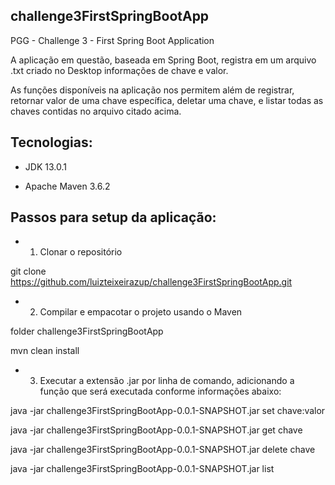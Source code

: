 ## challenge3FirstSpringBootApp ##

PGG - Challenge 3 - First Spring Boot Application

A aplicação em questão, baseada em Spring Boot, registra em um arquivo .txt criado no Desktop informações de chave e valor.

As funções disponíveis na aplicação nos permitem além de registrar, retornar valor de uma chave específica, deletar uma chave, e listar todas as chaves contidas no arquivo citado acima.

## Tecnologias:

* JDK 13.0.1

* Apache Maven 3.6.2

## Passos para setup da aplicação:

* 1) Clonar o repositório 

git clone https://github.com/luizteixeirazup/challenge3FirstSpringBootApp.git

* 2) Compilar e empacotar o projeto usando o Maven

folder challenge3FirstSpringBootApp

mvn clean install

* 3) Executar a extensão .jar por linha de comando, adicionando a função que será executada conforme informações abaixo:

java -jar challenge3FirstSpringBootApp-0.0.1-SNAPSHOT.jar set chave:valor

java -jar challenge3FirstSpringBootApp-0.0.1-SNAPSHOT.jar get chave

java -jar challenge3FirstSpringBootApp-0.0.1-SNAPSHOT.jar delete chave

java -jar challenge3FirstSpringBootApp-0.0.1-SNAPSHOT.jar list